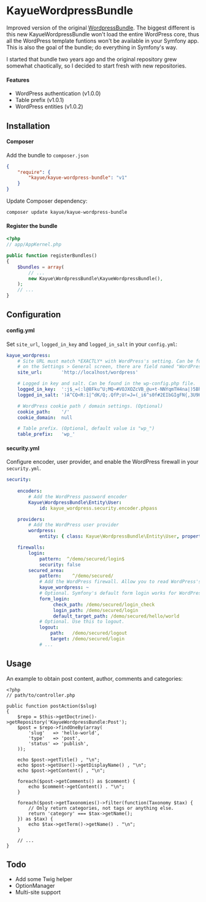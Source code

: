 # KayueWordpressBundle

Improved version of the original [WordpressBundle](https://github.com/kayue/WordpressBundle). The biggest different is this new KayueWordpressBundle won't load the entire WordPress core, thus all the WordPress template funtions won't be available in your Symfony app. This is also the goal of the bundle; do everything in Symfony's way.

I started that bundle two years ago and the original repository grew somewhat chaotically, so I decided to start fresh with new repositories.

#### Features

* WordPress authentication (v1.0.0)
* Table prefix (v1.0.1)
* WordPress entities (v1.0.2)

## Installation

#### Composer

Add the bundle to `composer.json`

```json
{
    "require": {
        "kayue/kayue-wordpress-bundle": "v1"
    }
}
```

Update Composer dependency:

```
composer update kayue/kayue-wordpress-bundle
```

#### Register the bundle

```php
<?php
// app/AppKernel.php

public function registerBundles()
{
    $bundles = array(
        // ...
        new Kayue\WordpressBundle\KayueWordpressBundle(),
    );
    // ...
}
```

## Configuration

#### config.yml

Set `site_url`, `logged_in_key` and `logged_in_salt` in your `config.yml`:

```yaml
kayue_wordpress:
    # Site URL must match *EXACTLY* with WordPress's setting. Can be found
    # on the Settings > General screen, there are field named "WordPress Address"
    site_url:       'http://localhost/wordpress'

    # Logged in key and salt. Can be found in the wp-config.php file.
    logged_in_key:  ':j$_=(:l@8Fku^U;MQ~#VOJXOZcVB_@u+t-NNYqmTH4na|)5Bhs1|tF1IA|>tz*E'
    logged_in_salt: ')A^CQ<R:1|^dK/Q;.QfP;U!=J=(_i6^s0f#2EIbGIgFN{,3U9H$q|o/sJfWF`NRM'

    # WordPress cookie path / domain settings. (Optional)
    cookie_path:    '/'
    cookie_domain:  null

    # Table prefix. (Optional, default value is "wp_")
    table_prefix:   'wp_'
```

#### security.yml

Configure encoder, user provider, and enable the WordPress firewall in your `security.yml`.

```yaml
security:
    
    encoders:
        # Add the WordPress password encoder
        Kayue\WordpressBundle\Entity\User:
            id: kayue_wordpress.security.encoder.phpass

    providers:
        # Add the WordPress user provider
        wordpress:
            entity: { class: Kayue\WordpressBundle\Entity\User, property: username }

    firewalls:
        login:
            pattern:  ^/demo/secured/login$
            security: false
        secured_area:
            pattern:    ^/demo/secured/
            # Add the WordPress firewall. Allow you to read WordPress's login state in Symfony app.
            kayue_wordpress: ~
            # Optional. Symfony's default form login works for WordPress user too.
            form_login:
                 check_path: /demo/secured/login_check
                 login_path: /demo/secured/login
                 default_target_path: /demo/secured/hello/world
            # Optional. Use this to logout.
            logout:
                path:   /demo/secured/logout
                target: /demo/secured/login
            # ...
```

## Usage

An example to obtain post content, author, comments and categories:

```
<?php
// path/to/controller.php

public function postAction($slug)
{
    $repo = $this->getDoctrine()->getRepository('KayueWordpressBundle:Post');
    $post = $repo->findOneBy(array(
        'slug'   => 'hello-world',
        'type'   => 'post',
        'status' => 'publish',
    ));

    echo $post->getTitle() , "\n";
    echo $post->getUser()->getDisplayName() , "\n";
    echo $post->getContent() , "\n";

    foreach($post->getComments() as $comment) {
        echo $comment->getContent() . "\n";
    }

    foreach($post->getTaxonomies()->filter(function(Taxonomy $tax) {
        // Only return categories, not tags or anything else.
        return 'category' === $tax->getName();
    }) as $tax) {
        echo $tax->getTerm()->getName() . "\n";
    }

    // ...
}
```

## Todo

* Add some Twig helper
* OptionManager
* Multi-site support
